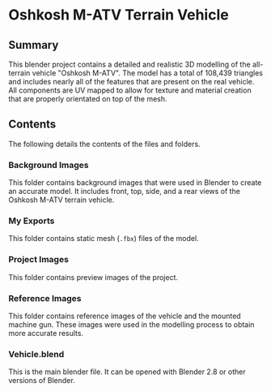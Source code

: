 # Oshkosh M-ATV Terrain Vehicle

## Summary

This blender project contains a detailed and realistic 3D modelling of the all-terrain vehicle "Oshkosh M-ATV". The model has a total of 108,439 triangles and includes nearly all of the features that are present on the real vehicle. All components are UV mapped to allow for texture and material creation that are properly orientated on top of the mesh. 

## Contents

The following details the contents of the files and folders.

### Background Images

This folder contains background images that were used in Blender to create an accurate model. It includes front, top, side, and a rear views of the Oshkosh M-ATV terrain vehicle. 

### My Exports 

This folder contains static mesh (`.fbx`) files of the model. 

### Project Images

This folder contains preview images of the project. 

### Reference Images 

This folder contains reference images of the vehicle and the mounted machine gun. These images were used in the modelling process to obtain more accurate results. 

### Vehicle.blend

This is the main blender file. It can be opened with Blender 2.8 or other versions of Blender. 

